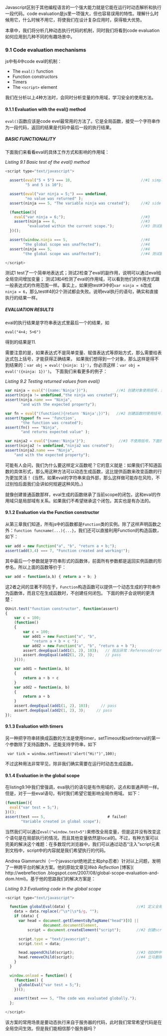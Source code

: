 Javascript区别于其他编程语言的一个强大能力就是它能在运行时动态解析和执行一段代码。code evaluation是js里一项强大，但也容易误用的特性。理解什么时候用它，什么时候不用它，将使我们在设计复杂应用时，获得极大优势。

本章中，我们将分析几种动态执行代码的机制，同时我们将看到code evaluation如何应用到几种不同的有趣场景中。

### 9.1 Code evaluation mechanisms

js中有4中code eval的机制：

* The `eval()` function
* Function constructors
* Timers
* The `<script>` element

我们在分析以上4种方法时，会同时分析变量的作用域，学习安全的使用方法。

#### 9.1.1 Evaluation with the eval() method

`eval()`函数应该是code evel最常用的方法了。它是全局函数，接受一个字符串作为一段代码，返回的结果是代码中最后一段的执行结果。

##### BASIC FUNCTIONALITY

下面我们来看看eval的具体工作方式和影响的作用域：

*Listing 9.1 Basic test of the eval() method*
```javascript
<script type="text/javascript">

  assert(eval("5 + 5") === 10,                               //#1 simple expression
         "5 and 5 is 10");

  assert(eval("var ninja = 5;") === undefined,
         "no value was returned" );
  assert(ninja === 5, "The variable ninja was created");     //#2 side effect

  (function(){
    eval("var ninja = 6;");                                  //#3
    assert(ninja === 6,                                      //#3
          "evaluated within the current scope.");            //#3 测试影响作用域
  })();

  assert(window.ninja === 5,                                 //#4
        "the global scope was unaffected");                  //#4
  assert(ninja === 5,                                        //#4
        "the global scope was unaffected");                  //#4 测试影响作用域

</script>
```

测试1 test了一个简单地表达式；测试2检查了eval的副作用，说明可以通过eval给全局空间增加变量；
测试3和4检测了eval的作用域，可以看到他们的作用方式跟一般表达式的作用范围一样。事实上，如果把test#3中的`var ninja = 6`改成`ninja = 6`，那么test#4的2个测试都会失败。说明eval执行的语句，确实和直接执行的结果一样。

##### EVALUATION RESULTS

eval的执行结果是字符串表达式里最后一个的结果，如
```
eval("4+4; 5+6")
```
得到的结果是11.

需要注意的是，如果表达式不是简单变量、赋值表达式等原始方式，那么需要给表达式包上括号，才能获得正确结果，
如果我们想得到一个对象，那么这样是得不到结果的：`var obj = eval('{ninja: 1}')`，你必须这样：`var obj = eval('({ninja: 1})')`。
下面我们来看更多的例子：

*Listing 9.2 Testing returned values from eval()*
```javascript
var ninja = eval("({name:'Ninja'})");             //#1 创建对象使用括号，测试成功
assert(ninja != undefined,"the ninja was created");
assert(ninja.name === "Ninja",
       "and with the expected property");

var fn = eval("(function(){return 'Ninja';})");   //#2 创建函数时使用括号，测试成功
assert(typeof fn === 'function',
       "the function was created");
assert(fn() === "Ninja",
       "and returns expected value" );

var ninja2 = eval("{name:'Ninja'}");               //#3 不使用括号，下面的测试失败
assert(ninja2 != undefined,"ninja2 was created");
assert(ninja2.name === "Ninja",
    "and with the expected property");
```

可能有人会问，我们为什么要这样定义函数呢？它的意义就是：如果我们不知道函数的具体形式，那么用这种方法可以动态生成函数，这比提供函数来改变函数的行为更加灵活！
(当然，如果eval的字符串来自外部，那么这样做可能存在风险，不过别怕后面我们会讲如何规避这种风险。)

就像创建普通函数那样，eval生成的函数继承了当前scope的闭包，这和eval的作用域只是局部域有关系。如果我们不希望继承这个闭包，其实也是有办法的。

#### 9.1.2 Evaluation via the Function constructor

从第三章我们知道，所有js中的函数都是`Function`类的实例。除了这样声明函数之外：`function funcname(...){...}`，我们还可以直接利用Function的构造函数，如下：

```javascript
var add = new Function("a", "b", "return a + b;");
assert(add(3,4) === 7, "Function created and working!");
```
其中最后一个参数就是字符串形式的函数体，前面所有参数都是返回实例函数的形参名，所以上面的函数等价于：

```javascript
var add = function(a,b) { return a + b; }
```

这2者之间的显著不同在于，`Function`构造函数可以提供一个动态生成的字符串作为函数体，而且它在生成函数时，不创建任何闭包。
下面的例子会说明的更清楚：

```javascript
QUnit.test("function constructor", function(assert)
{
    var c = 100;
    (function()
    {
        var c = 100;
        var add1 = new Function("a", "b",
            "return a + b + c ");
        var add2 = new Function("a", "b", "return a + b ");
        assert.deepEqual(add1(1, 2), 103);   // 抛出异常：ReferenceError: c is not defined
        assert.deepEqual(add2(1, 2), 3);     // pass
    }());

    var add1 = function(a, b)
    {
        return a + b + c
    }
    var add2 = function(a, b)
    {
        return a + b
    }
    assert.deepEqual(add1(1, 2), 103);     // pass
    assert.deepEqual(add2(1, 2), 3);     // pass
});
```

#### 9.1.3 Evaluation with timers

另一种把字符串转换成函数的方法是使用timer，setTimeout和setInterval的第一个参数除了支持函数外，还能支持字符串，如下

` var tick = window.setTimeout('alert("Hi!")',100);`

不过这种用法非常罕见，除非我们确实需要在运行时动态生成函数。


#### 9.1.4 Evaluation in the global scope

在listing9.1中我们曾强调，eval执行的语句是有作用域的，这点和普通声明一样。但是，对于一些eval语句，有时我们希望它能影响全局作用域。
如下：
```javascript
(function(){
  eval("var test = 5;");
})();
assert(test === 5,                            # failed!
       "Variable created in global scope");
```

当然我们可以通过`eval("window.test=5")`来修改全局变量，但是这并没有改变这个语句是在局部执行的情况。而且其他变量依然是local的。不过，有种方案可以完美的解决这个难题：在多数现代浏览器中，我们可以通过动态“注入”script元素到文档中，script中的内容就是我们希望执行的代码。

Andrea Giammarchi（一个javascript绝地武士和php忍者）针对以上问题，发明了一种跨平台的解决方案。他的原始文章见*Web Reflection* [博客]( http://webreflection .blogspot.com/2007/08/global-scope-evaluation-and-dom.html)。基于他的思路我们的解决方案是：

*Listing 9.3 Evaluating code in the global scope*
```javascript
<script type="text/javascript">

  function globalEval(data) {                              //#1 定义全局eval函数
    data = data.replace(/^\s*|\s*$/g, "");
    if (data) {
      var head = document.getElementsByTagName("head")[0] ||
                 document.documentElement,
          script = document.createElement("script");       //#2 创建script元素

      script.type = "text/javascript";
      script.text = data;

      head.appendChild(script);                            //#3 在DOM中添加
      head.removeChild(script);                            //#4 立马删除
    }
  }

  window.onload = function() {
    (function() {
      globalEval("var test = 5;");
    })();

    assert(test === 5, "The code was evaluated globally.");
  };

</script>
```
该方案的常用场景是要动态执行来自于服务器的代码，此时我们常常希望代码是在全局空间生效。但是我们能相信那个服务器吗？
